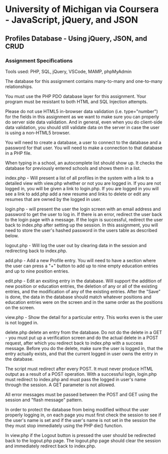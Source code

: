 # University of Michigan via Coursera - JavaScript, jQuery, and JSON

## Profiles Database - Using jQuery, JSON, and CRUD

### Assignment Specifications

Tools used: PHP, SQL, jQuery, VSCode, MAMP, phpMyAdmin

The database for this assignment contains many-to-many and one-to-many relationships.

You must use the PHP PDO database layer for this assignment. Your program must be resistant to both HTML and SQL Injection attempts.

Please do not use HTML5 in-browser data validation (i.e. type="number") for the fields in this assignment as we want to make sure you can properly do server side data validation. And in general, even when you do client-side data validation, you should still validate data on the server in case the user is using a non-HTML5 browser.

You will need to create a database, a user to connect to the database and a password for that user. You will need to make a connection to that database in a PHP file.

When typing in a school, an autocomplete list should show up. It checks the database for previously entered schools and shows them in a list.

index.php - Will present a list of all profiles in the system with a link to a detailed view with view.php whether or not you are logged in. If you are not logged in, you will be given a link to login.php. If you are logged in you will see a link to add.php add a new resume and links to delete or edit any resumes that are owned by the logged in user.

login.php - will present the user the login screen with an email address and password to get the user to log in. If there is an error, redirect the user back to the login page with a message. If the login is successful, redirect the user back to index.php after setting up the session. In this assignment, you will need to store the user's hashed password in the users table as described below.

logout.php - Will log the user out by clearing data in the session and redirecting back to index.php.

add.php - Add a new Profile entry. You will need to have a section where the user can press a "+" button to add up to nine empty education entries and up to nine position entries.

edit.php - Edit an exsiting entry in the database. Will support the addition of new position or education entries, the deletion of any or all of the existing entries, and the modification of any of the existing entries. After the "Save" is done, the data in the database should match whatever positions and education entries were on the screen and in the same order as the positions on the screen.

view.php - Show the detail for a particular entry. This works even is the user is not logged in. 

delete.php delete an entry from the database. Do not do the delete in a GET - you must put up a verification screen and do the actual delete in a POST request, after which you redirect back to index.php with a success message. Before you do the delete, make sure the user is logged in, that the entry actually exists, and that the current logged in user owns the entry in the database. 



The script must redirect after every POST. It must never produce HTML output as a result of a POST operation. With a successful login, login.php must redirect to index.php and must pass the logged in user's name through the session. A GET parameter is not allowed.

All error messages must be passed between the POST and GET using the session and "flash message" pattern. 

In order to protect the database from being modified without the user properly logging in, on each page you must first check the session to see if the user's name is set and if the user's name is not set in the session the they must stop immediately using the PHP die() function.

In view.php if the Logout button is pressed the user should be redirected back to the logout.php page. The logout.php page should clear the session and immediately redirect back to index.php.
